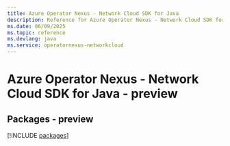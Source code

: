 ```yaml
---
title: Azure Operator Nexus - Network Cloud SDK for Java
description: Reference for Azure Operator Nexus - Network Cloud SDK for Java
ms.date: 06/09/2025
ms.topic: reference
ms.devlang: java
ms.service: operatornexus-networkcloud
---
```

# Azure Operator Nexus - Network Cloud SDK for Java - preview
## Packages - preview
[!INCLUDE [packages](operator-nexus---network-cloud-index.md)]